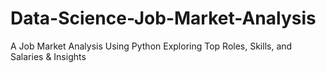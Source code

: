 # Data-Science-Job-Market-Analysis
A Job Market Analysis Using Python Exploring  Top Roles, Skills, and Salaries  &amp; Insights
